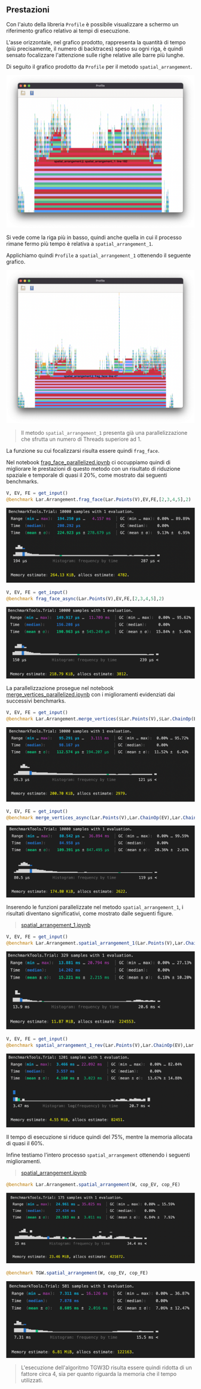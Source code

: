 ## Prestazioni
Con l'aiuto della libreria `Profile` è possibile
visualizzare a schermo un riferimento grafico relativo ai
tempi di esecuzione.

L'asse orizzontale, nel grafico prodotto, rappresenta la quantità di tempo (più precisamente, il numero di backtraces) 
speso su ogni riga, è quindi sensato focalizzare l'attenzione sulle righe relative alle barre più lunghe.

Di seguito il grafico prodotto da `Profile` per il metodo `spatial_arrangement`.

![Prestazioni di spatial_arrangement](./images/spatial_arrangement.png)

Si vede come la riga più in basso, quindi anche quella in cui il 
processo rimane fermo più tempo è relativa a `spatial_arrangement_1`.

Applichiamo quindi `Profile` a `spatial_arrangement_1` ottenendo il seguente
grafico.

![Prestazioni di spatial_arrangement_1](./images/spatial_arrangement_1.png)


> Il metodo `spatial_arrangement_1` presenta già una parallelizzazione che sfrutta
> un numero di Threads superiore ad 1. 

La funzione su cui focalizzarsi risulta essere quindi `frag_face`.

Nel notebook  [frag_face_parallelized.ipynb](https://github.com/not-Karot/TopologicalGiftWrapping8A/blob/main/notebooks/frag_face_parallelized.ipynb)
ci occuppiamo quindi di migliorare le prestazioni di questo metodo con un risultato
di riduzione spaziale e temporale di quasi il 20%, come mostrato dai seguenti benchmarks.


```julia
V, EV, FE = get_input()
@benchmark Lar.Arrangement.frag_face(Lar.Points(V),EV,FE,[2,3,4,5],2)
```

![frag_face](./images/frag_face.png)

```julia
V, EV, FE = get_input()
@benchmark frag_face_async(Lar.Points(V),EV,FE,[2,3,4,5],2)
```

![frag_face_async](./images/frag_face_async.png)

La parallelizzazione prosegue nel notebook [merge_vertices_parallelized.ipynb](https://github.com/not-Karot/TopologicalGiftWrapping8A/blob/main/notebooks/merge_vertices_parallelized.ipynb)
con i miglioramenti evidenziati dai successivi benchmarks.

```julia
V, EV, FE = get_input()
@benchmark Lar.Arrangement.merge_vertices($Lar.Points(V),$Lar.ChainOp(EV),$Lar.ChainOp(FE),$1e-8)
```

![merge_vertices](./images/merge_vertices.png)

```julia
V, EV, FE = get_input()
@benchmark merge_vertices_async(Lar.Points(V),Lar.ChainOp(EV),Lar.ChainOp(FE),1e-8)
```

![merge_vertices_async](./images/merge_vertices_async.png)


Inserendo le funzioni parallelizzate nel metodo `spatial_arrangement_1`,
i risultati diventano significativi, come mostrato dalle seguenti figure.
> [spatial_arrangement_1.ipynb](https://github.com/not-Karot/TopologicalGiftWrapping8A/blob/main/notebooks/spatial_arrangement_1)

```julia
V, EV, FE = get_input()
@benchmark Lar.Arrangement.spatial_arrangement_1(Lar.Points(V),Lar.ChainOp(EV),Lar.ChainOp(FE),false)
```
![spatial_arrangement_1_bench](./images/spatial_arrangement_1_bench.png)


```julia
V, EV, FE = get_input()
@benchmark spatial_arrangement_1_rev(Lar.Points(V),Lar.ChainOp(EV),Lar.ChainOp(FE)) 
```

![spatial_arrangement_1_rev](./images/spatial_arrangement_1_rev.png)

Il tempo di esecuzione si riduce quindi del 75%, mentre la memoria allocata di quasi il 60%.

Infine testiamo l'intero processo `spatial_arrangement` ottenendo i seguenti miglioramenti.

> [spatial_arrangement.ipynb](https://github.com/not-Karot/TopologicalGiftWrapping8A/blob/main/notebooks/spatial_arrangement)

```julia
@benchmark Lar.Arrangement.spatial_arrangement(W, cop_EV, cop_FE)
```
![spatial_arr](./images/spatial_arr.png)


```julia
@benchmark TGW.spatial_arrangement(W, cop_EV, cop_FE)
```

![spatial_arr_rev](./images/spatial_arr_rev.png)

>L'esecuzione dell'algoritmo TGW3D risulta essere quindi ridotta 
di un fattore circa 4, sia per quanto riguarda la memoria che il tempo
utilizzati.
> 

